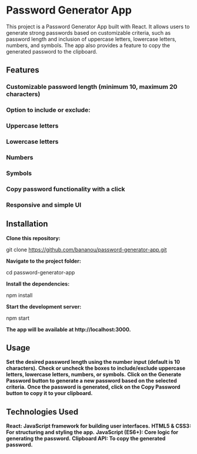 # Password Generator App

This project is a Password Generator App built with React. It allows users to generate strong passwords based on customizable criteria, such as password length and inclusion of uppercase letters, lowercase letters, numbers, and symbols. The app also provides a feature to copy the generated password to the clipboard.

## Features

### Customizable password length (minimum 10, maximum 20 characters)
### Option to include or exclude:
### Uppercase letters
### Lowercase letters
### Numbers
### Symbols
### Copy password functionality with a click
### Responsive and simple UI



## Installation


**Clone this repository:**


git clone https://github.com/bananou/password-generator-app.git

**Navigate to the project folder:**


cd password-generator-app

**Install the dependencies:**


npm install

**Start the development server:**


npm start

**The app will be available at http://localhost:3000.**

## Usage
**Set the desired password length using the number input (default is 10 characters).**
**Check or uncheck the boxes to include/exclude uppercase letters, lowercase letters, numbers, or symbols.**
**Click on the Generate Password button to generate a new password based on the selected criteria.**
**Once the password is generated, click on the Copy Password button to copy it to your clipboard.**

## Technologies Used

**React: JavaScript framework for building user interfaces.**
**HTML5 & CSS3: For structuring and styling the app.**
**JavaScript (ES6+): Core logic for generating the password.**
**Clipboard API: To copy the generated password.**
